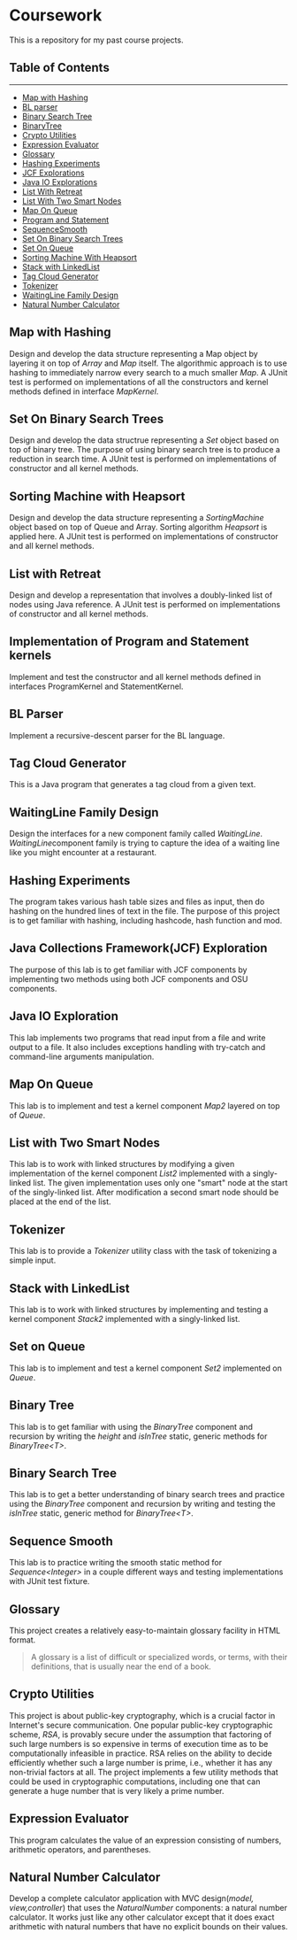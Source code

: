 # Coursework
<p>This is a repository for my past course projects.<p>

## **Table of Contents**
------
* [Map with Hashing]()
* [BL parser]()
* [Binary Search Tree]()
* [BinaryTree]()
* [Crypto Utilities]()
* [Expression Evaluator]()
* [Glossary]()
* [Hashing Experiments]()
* [JCF Explorations]()
* [Java IO Explorations]()
* [List With Retreat]()
* [List With Two Smart Nodes]()
* [Map On Queue]()
* [Program and Statement]()
* [SequenceSmooth]()
* [Set On Binary Search Trees]()
* [Set On Queue]()
* [Sorting Machine With Heapsort]()
* [Stack with LinkedList]()
* [Tag Cloud Generator]()
* [Tokenizer]()
* [WaitingLine Family Design]()
* [Natural Number Calculator]()

## Map with Hashing
<p>Design and develop the data structure representing a Map object by layering it on top of <em>Array</em> and <em>Map</em> itself. The algorithmic approach is to use hashing to immediately narrow every search to a much smaller <em>Map</em>. A JUnit test is performed on implementations of all the constructors and kernel methods defined in interface <em>MapKernel</em>.<p>

## Set On Binary Search Trees
<p>Design and develop the data structrue representing a <em>Set</em> object based on top of binary tree. The purpose of using binary search tree is to produce a reduction in search time. A JUnit test is performed on implementations of constructor and all kernel methods.<p>

## Sorting Machine with Heapsort
<p>Design and develop the data structure representing a <em>SortingMachine</em> object based on top of Queue and Array. Sorting algorithm <em>Heapsort</em> is applied here. A JUnit test is performed on implementations of constructor and all kernel methods.</p>

## List with Retreat
<p>Design and develop a representation that involves a doubly-linked list of nodes using Java reference. A JUnit test is performed on implementations of constructor and all kernel methods.</p>

## Implementation of Program and Statement kernels
<p>Implement and test the constructor and all kernel methods defined in interfaces ProgramKernel and StatementKernel.</p>

## BL Parser
<p>Implement a recursive-descent parser for the BL language.</p>

## Tag Cloud Generator
<p>This is a Java program that generates a tag cloud from a given text.</p>

## WaitingLine Family Design
<p> Design the interfaces for a new component family called <em>WaitingLine</em>. <em>WaitingLine</em>component family is trying to capture the idea of a waiting line like you might encounter at a restaurant. </p>

## Hashing Experiments
<p>The program takes various hash table sizes and files as input, then do hashing on the hundred lines of text in the file. The purpose of this project is to get familiar with hashing, including hashcode, hash function and mod.</p>

## Java Collections Framework(JCF) Exploration
<p>The purpose of this lab is to get familiar with JCF components by implementing two methods using both JCF components and OSU components.</p>

## Java IO Exploration
<p>This lab implements two programs that read input from a file and write output to a file. It also includes exceptions handling with try-catch and command-line arguments manipulation.</p>

## Map On Queue
<p>This lab is to implement and test a kernel component <em>Map2</em> layered on top of <em>Queue</em>.<p>

## List with Two Smart Nodes
<p>This lab is to work with linked structures by modifying a given implementation of the kernel component <em>List2</em> implemented with a singly-linked list. The given implementation uses only one "smart" node at the start of the singly-linked list. After modification a second smart node should be placed at the end of the list.</p>

## Tokenizer
<p>This lab is to provide a <em>Tokenizer</em> utility class with the task of tokenizing a simple input.</p>

## Stack with LinkedList
<p>This lab is to work with linked structures by implementing and testing a kernel component <em>Stack2</em> implemented with a singly-linked list.

## Set on Queue
<p>This lab is to implement and test a kernel component <em>Set2</em> implemented on <em>Queue</em>.</p>

## Binary Tree
<p>This lab is to get familiar with using the <em>BinaryTree</em> component and recursion by writing the <em>height</em> and <em>isInTree</em> static, generic methods for <em>BinaryTree<<T>T></em>.</p>

## Binary Search Tree
<p>This lab is to get a better understanding of binary search trees and practice using the <em>BinaryTree</em> component and recursion by writing and testing the <em>isInTree</em> static, generic method for <em>BinaryTree<<T>T></em>.</p>

## Sequence Smooth
<p>This lab is to practice writing the smooth static method for <em>Sequence<</em><em>Integer></em> in a couple different ways and testing implementations with JUnit test fixture.<p>

## Glossary
<p>This project creates a relatively easy-to-maintain glossary facility in HTML format.</p>

>A glossary is a list of difficult or specialized words, or terms, with their definitions, that is usually near the end of a book. 

## Crypto Utilities
<p>This project is about public-key cryptography, which is a crucial factor in Internet's secure communication. One popular public-key cryptographic scheme, <em>RSA</em>, is provably secure under the assumption that factoring of such large numbers is so expensive in terms of execution time as to be computationally infeasible in practice. RSA relies on the ability to decide efficiently whether such a large number is prime, i.e., whether it has any non-trivial factors at all.<n> The project implements a few utility methods that could be used in cryptographic computations, including one that can generate a huge number that is very likely a prime number.</p>

## Expression Evaluator
<p>This program calculates the value of an expression consisting of numbers, arithmetic operators, and parentheses.</p>

## Natural Number Calculator
<p>Develop a complete calculator application with MVC design(<em>model, view,controller</em>) that uses the <em>NaturalNumber</em> components: a natural number calculator. It works just like any other calculator except that it does exact arithmetic with natural numbers that have no explicit bounds on their values.